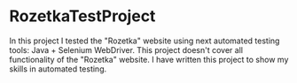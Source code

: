 # RozetkaTestProject
In this project I tested the "Rozetka" website using next automated testing tools: Java + Selenium WebDriver.
This project doesn't cover all functionality of the "Rozetka" website.
I have written this project to show my skills in automated testing.
